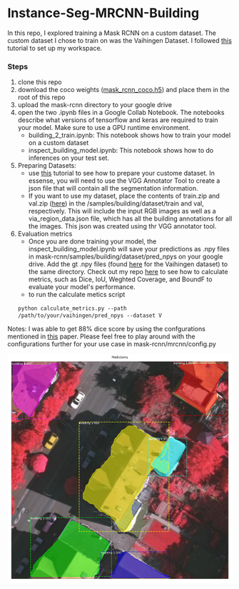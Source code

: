 # Instance-Seg-MRCNN-Building

In this repo, I explored training a Mask RCNN on a custom dataset. The custom dataset I chose to train on was the Vaihingen Dataset. I followed [this](https://medium.com/analytics-vidhya/instance-segmentation-using-mask-r-cnn-on-a-custom-dataset-78631845de2a) tutorial to set up my workspace. 

### Steps
1. clone this repo
2. download the coco weights ([mask_rcnn_coco.h5](https://drive.google.com/drive/u/1/folders/10dUGbji1CY0nkQRIgr5Kph6setR_Z2zg)) and place them in the root of this repo
2. upload the mask-rcnn directory to your google drive
3. open the two .ipynb files in a Google Collab Notebook. The notebooks describe what versions of tensorflow and keras are required to train your model. Make sure to use a GPU runtime environment.
	- building_2_train.ipynb: This notebook shows how to train your model on a custom dataset
	- inspect_building_model.ipynb: This notebook shows how to do inferences on your test set.
4. Preparing Datasets:
	- use [this](https://medium.com/analytics-vidhya/instance-segmentation-using-mask-r-cnn-on-a-custom-dataset-78631845de2a) tutorial to see how to prepare your custome dataset. In essense, you will need to use the VGG Annotator Tool to create a json file that will contain all the segmentation information.
	- If you want to use my dataset, place the contents of train.zip and val.zip ([here](https://drive.google.com/drive/u/1/folders/10dUGbji1CY0nkQRIgr5Kph6setR_Z2zg)) in the /samples/building/dataset/train and val, respectively. This will include the input RGB images as well as a via_region_data.json file, which has all the building annotations for all the images. This json was created using thr VGG annotator tool.
5. Evaluation metrics
	- Once you are done training your model, the inspect_building_model.ipynb will save your predictions as .npy files in mask-rcnn/samples/building/dataset/pred_npys on your google drive. Add the gt .npy files (found [here](https://drive.google.com/drive/u/1/folders/10dUGbji1CY0nkQRIgr5Kph6setR_Z2zg) for the Vaihingen dataset) to the same directory. Check out my repo [here](https://github.com/sendeb/image_segmentation_metrics_calc) to see how to calculate metrics, such as Dice, IoU, Weghted Coverage, and BoundF to evaluate your model's performance.
	- to run the calculate metics script
	```
	python calculate_metrics.py --path /path/to/your/vaihingen/pred_npys --dataset V
	```

Notes:
I was able to get 88% dice score by using the confgurations mentioned in [this](https://pdfs.semanticscholar.org/cf20/69916c48fb99129e7a9c9573736e72e5590f.pdf) paper. Please feel free to play around with the configurations further for your use case in mask-rcnn/mrcnn/config.py

![Example Inference](vaihingen_example.png)